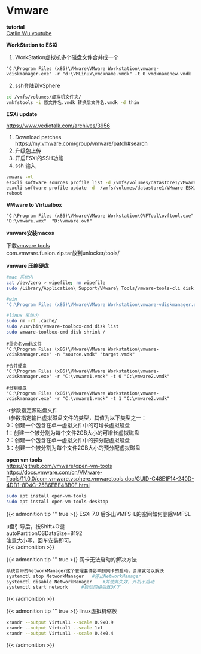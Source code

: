 # Vmware



**tutorial**  
[Catlin Wu youtube](https://www.youtube.com/c/CatlinWu/videos)


**WorkStation to ESXi**  

1. WorkStation虚拟机多个磁盘文件合并成一个

```shell
"C:\Program Files (x86)\VMware\VMware Workstation\vmware-vdiskmanager.exe" -r "d:\VMLinux\vmdkname.vmdk" -t 0 vmdknamenew.vmdk
```
2. ssh登陆到vSphere
```bash
cd /vmfs/volumes/虚拟机文件夹/
vmkfstools -i 原文件名.vmdk 转换后文件名.vmdk -d thin
```


**ESXi update**

https://www.vediotalk.com/archives/3956

1. Download patches https://my.vmware.com/group/vmware/patch#search	
2. 升级包上传
3. 开启ESXI的SSH功能
4. ssh 输入
```bash
vmware -vl
esxcli software sources profile list -d /vmfs/volumes/datastore1/VMware-ESXi-7.0U1c-17325551-depot.zip
esxcli software profile update -d  /vmfs/volumes/datastore1/VMware-ESXi-7.0U1c-17325551-depot.zip -p ESXi-7.0U1c-17325551-standard
reboot
```


**VMware to Virtualbox**

```shell
"C:\Program Files (x86)\VMware\VMware Workstation\OVFTool\ovftool.exe" "D:\vmware.vmx"  "D:\vmware.ovf"
```


**vmware安装macos**

下载[vmware tools](https://softwareupdate.vmware.com/cds/vmw-desktop/fusion/12.1.0/17195230/core/com.vmware.fusion.zip.tar)  
com.vmware.fusion.zip.tar放到unlocker/tools/


**vmware 压缩硬盘**

```bash
#mac 系统内
cat /dev/zero > wipefile; rm wipefile
sudo /Library/Application\ Support/VMware\ Tools/vmware-tools-cli disk shrink /

#win 
"C:\Program Files (x86)\VMware\VMware Workstation\vmware-vdiskmanager.exe" -k "D:\vmware.vmdk" 

#linux 系统内
sudo rm -rf .cache/
sudo /usr/bin/vmware-toolbox-cmd disk list
sudo vmware-toolbox-cmd disk shrink /
```

```shell
#重命名vmdk文件
"C:\Program Files (x86)\VMware\VMware Workstation\vmware-vdiskmanager.exe" -n "source.vmdk" "target.vmdk"

#合并硬盘
"C:\Program Files (x86)\VMware\VMware Workstation\vmware-vdiskmanager.exe" -r "C:\vmware1.vmdk" -t 0 "C:\vmware2.vmdk"

#分割硬盘
"C:\Program Files (x86)\VMware\VMware Workstation\vmware-vdiskmanager.exe" -r "C:\vmware1.vmdk" -t 1 "C:\vmware2.vmdk"
```
-r参数指定源磁盘文件  
-t参数指定输出虚拟磁盘文件的类型，其值为以下类型之一：  
0：创建一个包含在单一虚拟文件中的可增长虚拟磁盘  
1：创建一个被分割为每个文件2GB大小的可增长虚拟磁盘  
2：创建一个包含在单一虚拟文件中的预分配虚拟磁盘  
3：创建一个被分割为每个文件2GB大小的预分配虚拟磁盘  



**open vm tools**  
https://github.com/vmware/open-vm-tools  
https://docs.vmware.com/cn/VMware-Tools/11.0.0/com.vmware.vsphere.vmwaretools.doc/GUID-C48E1F14-240D-4DD1-8D4C-25B6EBE4BB0F.html  

```bash
sudo apt install open-vm-tools
sudo apt install open-vm-tools-desktop
```



{{< admonition tip "" true >}}
ESXi 7.0 后多出VMFS-L的空间如何删除VMFSL

u盘引导后，按Shift+O键  
autoPartitionOSDataSize=8192  
注意大小写，回车安装即可。  
{{< /admonition >}}



{{< admonition tip ""  true >}}
网卡无法启动的解决方法

```bash
系统自带的NetworkManager这个管理套件影响到网卡的启动，关掉就可以解决
systemctl stop NetworkManager	#停止NetworkManager
systemctl disable NetworkManager	#并使其失效，开机不启动
systemctl start network		#启动网络后就OK了
```
{{< /admonition >}}



{{< admonition tip ""  true >}}
linux虚拟机缩放

```bash
xrandr --output Virtual1 --scale 0.9x0.9
xrandr --output Virtual1 --scale 1x1
xrandr --output Virtual1 --scale 0.4x0.4
```
{{< /admonition >}}




